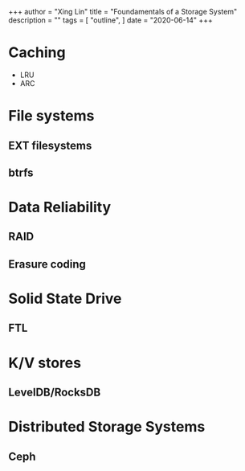 +++ 
author = "Xing Lin"
title = "Foundamentals of a Storage System" 
description = "" 
tags = [ 
    "outline", 
] 
date = "2020-06-14" 
+++

# Caching 
* LRU
* ARC

# File systems
## EXT filesystems
## btrfs

# Data Reliability
## RAID
## Erasure coding

# Solid State Drive
## FTL

# K/V stores
## LevelDB/RocksDB

# Distributed Storage Systems
## Ceph